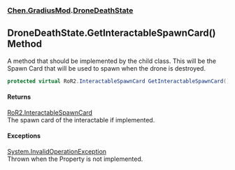 
### [Chen.GradiusMod](./neHTXX+yFsk1RpXqjkv9zg 'Chen.GradiusMod').[DroneDeathState](./xJAgCLd-giFon2VUBQ5UVA 'Chen.GradiusMod.DroneDeathState')

## DroneDeathState.GetInteractableSpawnCard() Method
A method that should be implemented by the child class. This will be the Spawn Card that will be used to spawn when the drone is destroyed.  
```csharp
protected virtual RoR2.InteractableSpawnCard GetInteractableSpawnCard();
```

#### Returns
[RoR2.InteractableSpawnCard](https://docs.microsoft.com/en-us/dotnet/api/RoR2.InteractableSpawnCard 'RoR2.InteractableSpawnCard')  
The spawn card of the interactable if implemented.  

#### Exceptions
[System.InvalidOperationException](https://docs.microsoft.com/en-us/dotnet/api/System.InvalidOperationException 'System.InvalidOperationException')  
Thrown when the Property is not implemented.  

